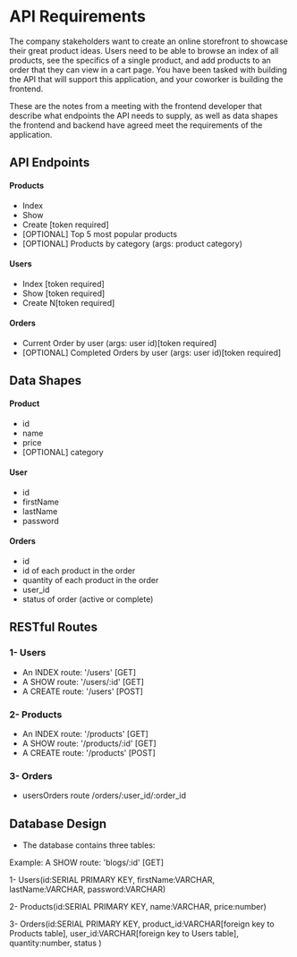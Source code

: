 # API Requirements

The company stakeholders want to create an online storefront to showcase their great product ideas. Users need to be able to browse an index of all products, see the specifics of a single product, and add products to an order that they can view in a cart page. You have been tasked with building the API that will support this application, and your coworker is building the frontend.

These are the notes from a meeting with the frontend developer that describe what endpoints the API needs to supply, as well as data shapes the frontend and backend have agreed meet the requirements of the application.

## API Endpoints

#### Products

- Index
- Show
- Create [token required]
- [OPTIONAL] Top 5 most popular products
- [OPTIONAL] Products by category (args: product category)

#### Users

- Index [token required]
- Show [token required]
- Create N[token required]

#### Orders

- Current Order by user (args: user id)[token required]
- [OPTIONAL] Completed Orders by user (args: user id)[token required]

## Data Shapes

#### Product

- id
- name
- price
- [OPTIONAL] category

#### User

- id
- firstName
- lastName
- password

#### Orders

- id
- id of each product in the order
- quantity of each product in the order
- user_id
- status of order (active or complete)

## RESTful Routes

### 1- Users

- An INDEX route: '/users' [GET]
- A SHOW route: '/users/:id' [GET]
- A CREATE route: '/users' [POST]

### 2- Products

- An INDEX route: '/products' [GET]
- A SHOW route: '/products/:id' [GET]
- A CREATE route: '/products' [POST]

### 3- Orders

- usersOrders route /orders/:user_id/:order_id

## Database Design

- The database contains three tables:

Example: A SHOW route: 'blogs/:id' [GET]

1- Users(id:SERIAL PRIMARY KEY, firstName:VARCHAR, lastName:VARCHAR, password:VARCHAR)

2- Products(id:SERIAL PRIMARY KEY, name:VARCHAR, price:number)

3- Orders(id:SERIAL PRIMARY KEY, product_id:VARCHAR[foreign key to Products table], user_id:VARCHAR[foreign key to Users table], quantity:number, status )
